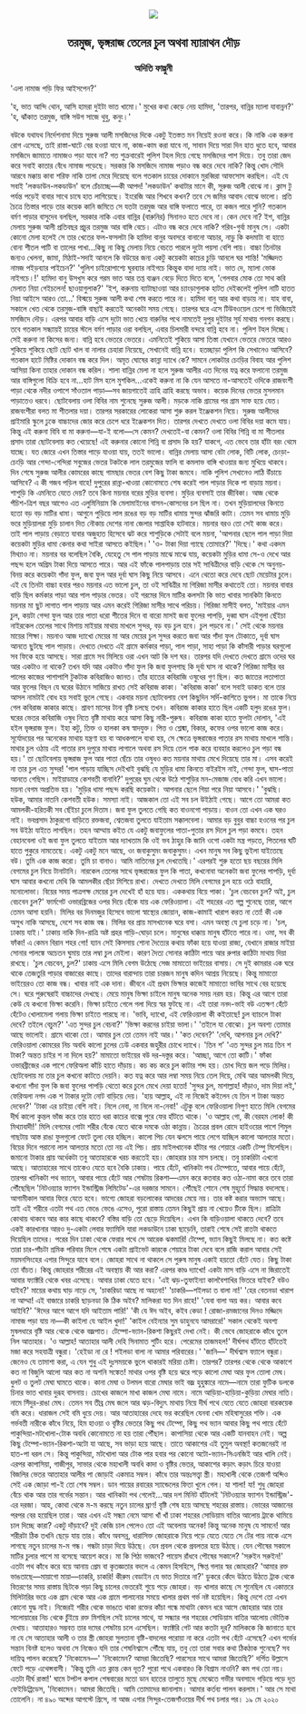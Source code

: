 <div align=center> <img align=center src='../images/prothomalo/তরমুজ,-ভৃঙ্গরাজ-তেলের-চুল-অথবা-ম্যারাথন-দৌড়@অদিতি-ফাল্গুনী.jpg' width=500px >

<h2 align=center>তরমুজ, ভৃঙ্গরাজ তেলের চুল অথবা ম্যারাথন দৌড়</h4><h3 align=center>অদিতি ফাল্গুনী</h3>
</div>

'এলা নামাজ পড়ি ফির আইসপেন?'

'হ, ভাত আন্দি থোন, আসি হামরা দুইটা ভাত খামো।' মুখের কথা কেড়ে নেয় হামিদা, 'তারপর, বান্নির ম্যালা যাবান্নন?' 'হ, ঝাঁকাত তরমুজ, বাঙ্গি সউগ সাজে থুবু, কনুং।'

বউকে যথাযথ নির্দেশনামা দিয়ে সুরুজ আলী মসজিদের দিকে একটু ইতস্তত মন নিয়েই রওনা করে। কি নাকি এক করুনা রোগ এসেছে, তাই রাস্তা-ঘাটে বের হওয়া যাবে না, কাজ-কাম করা যাবে না, সাবান দিয়ে সারা দিন হাত ধুতে হবে, আবার মসজিদে জামাতে নামাজও পড়া যাবে না? গত শুক্রবারেই পুলিশ টহল দিয়ে গেছে মসজিদের পাশ দিয়ে। তবু তারা জেদ করে সবাই কাতার বেঁধে নামাজ পড়েছে। সরকার কি মসজিদে নামাজ পড়াও বন্ধ করে দেবে নাকি? কিন্তু খোদ সৌদি আরবে মক্কায় কাবা শরিফ নাকি তালা মেরে দিয়েছে বলে গতকাল চায়ের দোকানে মুরব্বিরা আফসোস করছিল। এই যে সবাই 'লকডাউন-লকডাউন' বলে চেঁচাচ্ছে—কী আপদ! 'লকডাউন' কথাটার মানে কী, সুরুজ আলী বোঝে না। ক্লাস টু পর্যন্ত পড়েই বাবার সাথে চাষে হাত লাগিয়েছে। ইংরেজি আর শিখবে কখন? তবে সে জমির আবাদ বোঝে ভালো। প্রতি চৈত্রে তিস্তার পাড়ে তার কয়েক কানি জমিতে সে যতটা তরমুজ আর বাঙ্গি ফলাতে পারে, তা কজন পারে শুনি? গতকাল বর্মণ পাড়ার বাসুদেব বলছিল, সরকার নাকি এবার বান্নির (বারুনির) সিনানও হতে দেবে না। কেন দেবে না? ইশ, বান্নির মেলায় সুরুজ আলী প্রতিবছর প্রচুর তরমুজ আর বাঙ্গি বেচে। এটাও বন্ধ করে দেবে নাকি?  গরিব-গুর্বা মানুষ সে। একটা কোনো মেলা হলেই সে তার খেতের ফল-ফসলটা কি হামিদা বানুর অবসরে বানানো আচার, নাড়ু কি কদমাটা বা হাতে বোনা শীতল পাটি বা তালের পাখা...কিছু না কিছু মেলায় নিয়ে বেচতে পারলে দুটো পয়সা বেশি পায়। বাচ্চা তিনটার জন্যও খেলনা, জামা, মিঠাই-সদাই আনলে কি বউয়ের জন্য একটু কয়েকটা কাচের চুড়ি আনলে ঘর শান্তি!  'মজ্জিদত নামজ পইড়ব্যার পাইচেন?' 'পুলিশ চাইরোপাশ্যে ঘুরব্যার নাইগচে কিন্তুক বাদা দ্যায় নাই। ভাত দে, ম্যালা ভোক নাইগচে।!' হামিদা বানু উসখুস করে গরম ভাত আর তপ্ত ব্যঞ্জন বেড়ে দিতে দিতে বলে, 'গেলবার মোক তো সাথ করি মেলাত নিয়া গেইচলেন! ছাওয়াগুলাক?' 'ইশ, করুনায় ব্যাটাছাওয়া আর চ্যাংড়াগুলাক হাটত দেইকলেই পুলিশ নাটি হাতত নিয়া আইসে আরও তো...' বিস্ময়ে সুরুজ আলী কথা শেষ করতে পারে না। হামিদা বানু আর কথা বাড়ায় না। যাহ বাবা, সকালে খেত থেকে তরমুজ-বাঙ্গি বাছাই করতেই অনেকটা সময় গেছে। তারপর ঘরে এসে টিউবওয়েল চেপে গা ভিজিয়েই মসজিদে দৌড়। এরপর আবার বাড়ি এসে দুটো ভাত খেয়ে বারুনির পথে নামতেই দুপুর দুইটার সূর্য মাথায় গনগন করছে। তবে গতকাল সন্ধ্যায়ই চায়ের স্টলে বর্মণ পাড়ার ওরা বলছিল, এবার চিলমারী বন্দরে বান্নি হবে না। পুলিশ টহল দিচ্ছে। সেই করুনা না কিসের জন্য। বান্নি হবে ভেতরে ভেতরে। এমনিতেই শুকিয়ে আসা তিস্তা যেখানে ভেতরে ভেতরে আরও শুকিয়ে শুকিয়ে ছোট ছোট খাল বা নালার চেহারা নিয়েছে, সেখানেই বান্নি হবে। হতচ্ছাড়া পুলিশ কি সেখানেও আসিবে? গতকাল হাটে মিষ্টির দোকান বন্ধ করে দিল। অমৃত ঘোষের কান্না দ্যাখে কে? সামনে লোকটার চেংড়ির বিবাহ আর পুলিশ আসিয়া কিনা তাহার দোকান বন্ধ করিল। শালা বান্নির মেলা না হলে সুরুজ আলীর এত দিনের যত্ন করে ফলানো তরমুজ আর বাঙ্গিগুলো বিক্রি হবে না...হাট মিস হলে মুশকিল...একেই করুনা না কি যেন আসতে না-আসতেই ওদিকে রাজবংশী পাড়া থেকে নদীর ওপাশে সাঁওতাল পাড়া—সব জায়গাতেই ত্রাহি ত্রাহি করছে অভাব। কয়েক দিনের ভেতর মুসলমান পাড়াতেও ধরবে। ছোটবেলায় ওলা বিবির নাম শুনেছে সুরুজ আলী। মড়কে নাকি গ্রামের পর গ্রাম সাফ হয়ে যেত। রাজবংশীরা বলত মা শীতলার দয়া। তারপর সরকারের লোকেরা আসা শুরু করল ইঞ্জেকশন নিয়ে। সুরুজ আলীদের প্রাইমারি স্কুলে ঢুকে বাচ্চাদের জোর করে চেপে ধরে ইঞ্জেকশন দিত। তারপর দেখতে দেখতে ওলা বিবির দয়া কমে যায়। কিন্তু এই করুনা বিবি বা মা করুনা—যা-ই বলো—সে কেমন? দেখতেই-বা কেমন? ওলা বিবির শিন্নি বা মা শীতলার প্রসাদ তারা ছোটবেলায় কত খেয়েছে! এই করুনার কোনো শিন্নি বা প্রসাদ কি হয়? যাকগে, এত ভেবে তার হাঁটা বরং থেমে যাচ্ছে। যত জোরে এখন তিস্তার পাড়ে যাওয়া যায়, ততই ভালো। বান্নির মেলায় আসা বেটা লোক, বিটি লোক, চেংড়া-চেংড়ি আর গেন্দা-গেন্দিরা সবুজের ভেতর টকটকে লাল তরমুজের ফালি বা কমলাভ বাঙ্গি খাওয়ার জন্য মুখিয়ে থাকবে। দিন শেষে সুরুজ আলীর কোমরের কাছে গামছার ভেতর বেশ কিছু টাকা জমবে। নাকি পুলিশ সেখানেও লাঠি উঁচায়ে আসিবে? এ কী গজব পড়িল বাহে!  দুপুরের রান্না-খাওয়া কোনোমতে শেষ করেই পাল পাড়ার দিকে পা বাড়ায় ময়না। শাশুড়ি কি এমনিতে যেতে দেয়? তবে কিনা ময়নার বরের মুড়ির ব্যবসা। মুড়ির ব্যবসাই তার জীবিকা। আজ থেকে পঁচিশ-ত্রিশ বছর আগেও এত এলুমিনিয়াম কি মেলামাইনের বাসন-কোসনের চল ছিল না। তখন মুড়িয়ালদের কিনতে হতো বড় বড় মাটির ধামা। আগুনে পুড়িয়ে লাল রঙের বড় বড় মাটির ধামায় সুন্দর ঝাঁজরি কাটা। তেমন সব ধামায় মুড়ি ভরে মুড়িয়ালরা মুড়ি চালান দিত নৌকায় দেশের নানা জেলার সাপ্তাহিক হাটবারে। ময়নার বরও তো সেই কাজ করে। তাই পাল পাড়ায় বেড়াতে যাবার অজুহাত হিসেবে ঝট করে শাশুড়িকে সেটাই বলে ময়না, 'আপনার ছেলে পাল পাড়া দিয়া কয়েকটা মুড়ির ধামা কেনার কথা সাইরা আসতে কইছিল।' 'ও- টাকা দিয়া গ্যাছে তোমারে?' 'দিছে।'  কথা একদম মিথ্যাও না। ময়নার বর বলেছিল বৈকি, যেহেতু সে পাল পাড়ায় মাঝে মাঝে যায়, কয়েকটা মুড়ির ধামা সে-ও দেখে আর পছন্দ হলে অগ্রিম টাকা দিয়ে আসতে পারে। আর এই ফাঁকে পালপাড়ায় তার সই সাবিত্রীদের বাড়ি থেকে সে অনুনয়-বিনয় করে কয়েকটা গাঁদা ফুল, জবা ফুল আর দূর্বা ঘাস কিছু নিয়ে আসবে। এনে থেতো করে দেবে ছোট মেয়েটার চুলে। এই যে তিনটা বাচ্চা হবার পরও ময়নার এত ভালো চুল, তা ওই সাবিত্রীর মা গিরিজা মাসীর কথাতেই তো। ময়নার বাবার বাড়ি ছিল কর্মকার পাড়া আর পাল পাড়ার ভেতর। ওই গরমের দিনে মাটির কলসটা কি ভাত খাবার সানকিটা কিনতে ময়নার মা ছুট লাগাত পাল পাড়ায় আর এমন করেই গিরিজা মাসীর সাথে পরিচয়। গিরিজা মাসীই বলত, 'মাইয়ার এমন চুল, কয়টা গেন্দা ফুল আর তার পাতা ধরো শীতের দিনে বা বারো মাসই জবা ফুলের পাপড়ি, দুব্বা ঘাস এইগুলা ছেঁইচা নাইরকেল তেলের সাথে মিশায় মাইয়ার মাথায় মাখলে সুন্দর, বড় বড় চুল হবে। চুল পড়বে না।' সেই থেকে ময়নার মায়ের শিক্ষা। ময়নাও আজ দ্যাখো মেয়ের মা আর মেয়ের চুল সুন্দর করতে জবা আর গাঁদা ফুল টোকাতে, দূর্বা ঘাস আনতে ছুটছে পাল পাড়ায়। দেখতে দেখতে এই গ্রামে কর্মকার পাড়া, পাল পাড়া, সাহা পাড়া কি কাঁসারী পাড়ার ঘরগুলো সব ফিকে হয়ে আসছে। সারা গ্রামে সব মিলিয়ে ওরা এখন আট কি দশ ঘর। তারপর যদি দেখতে দেখতে গ্রামে ওদের ঘর আর একটাও না থাকে? তখন যদি আর একটাও গাঁদা ফুল কি জবা ফুলগাছ কি দূর্বা ঘাস না থাকে? গিরিজা মাসীর বর পালের কাজের পাশাপাশি টুকটাক কবিরাজিও জানত। তাঁর হাতের কবিরাজি ওষুধের গুণ ছিল। কত জাতের লতাপাতা আর ফুলের বিছন যে ঘরের উঠানে সাজিয়ে রাখত সেই কবিরাজ কাকা। 'কবিরাজ কাকা' বলে সবাই ডাকত বলে তার আসল নামটাই বোধ হয় সবাই ভুলে গেছে। একবার ময়না ছোটবেলায় বেশ কিছুদিন সর্দি-কাশিতে ভুগল। মা তাকে নিয়ে গেল কবিরাজ কাকার কাছে। শ্রাবণ মাসের টানা বৃষ্টি চলছে তখন। কবিরাজ কাকার হাতে ছিল একটি হলুদ রঙের ফুল। ঘরের ভেতর কবিরাজি ওষুধ নিতে বৃষ্টি মাথায় করে আসা কিছু নারী-পুরুষ। কবিরাজ কাকা হাতে ফুলটা দোলান, 'এই হইল ভৃঙ্গরাজ ফুল। ইহা কটু, তিক্ত ও হালকা কষ স্বাদযুক্ত। পিত্ত ও শ্লেষ্মা, বিকার, কফের ওপর ভালো কাজ করে। সূর্যোদয়ের পর অনেকের মাথায় যন্ত্রণা হয় বা আধকপালে ব্যথা হয়, সে ক্ষেত্রে ভৃঙ্গরাজের পাতার রস মাথায় মাখলে শান্তি। মাথার চুল ওঠায় এই পাতার রস দুপুরে মাথায় লাগালে অথবা রস দিয়ে তেল পাক করে ব্যবহার করলেও চুল পড়া বন্ধ হয়।' তা ছোটবেলায় ভৃঙ্গরাজ ফুল আর পাতা ছেঁচে তার ওষুধও কত ময়নার মাথায় মেখে দিয়েছে তার মা। এসব করেই না তার চুল এত সুন্দর! 'পাল পাড়ায় যাচ্ছিস দেইখাই বুঝছি যে মুড়ির ধামা কিনতে বাইরইস নাই, গেন্দা ফুল, ঘাস-পাতা আনতে গেছিস। মাইয়াডারে কেশবতী বানাবি?' দুপুরের ঘুম থেকে উঠে শাশুড়ির মন-মেজাজ বোধ করি এখন ভালো। ময়না বেগম অপ্রতিভ হয়।  'মুড়ির ধামা পছন্দ করছি কয়েকটা। আপনার ছেলে গিয়া পরে নিয়া আসবে।' 'বুঝছি। হউক, আমার নাতনি কেশবতী হউক। সমস্যা নাই। আজকাল তো এই সব চল উইঠাই গেছে। আগে তো আমরা কত আমলকী-হরিতকী সব ছেঁইচা চুলে দিতাম। জবা ফুল তুলতে গেছি কত বাওনগো পাড়ায়। বাওন তো এখন এক ঘরও নাই। ভবপ্রসাদ ঠাকুরগো বাড়িতে রক্তজবা, শ্বেতজবা তুলতে যাইতাম সক্কালবেলা। আমার বড় বুবুর বাচ্চা হওনের পর চুল সব উইঠা যাইতে লাগছিল। তহন আম্মায় কইত যে একটু জবাফুলের পাতা-পুতার রস দিলে চুল পড়া কমবে। তহন বেহানবেলা ওই জবা ফুল তুলতে যাইতাম আর দ্যাখতাম কি ওই ভব ঠাহুর কি জানি ওগো একটা মন্ত্র পড়তে, পিতলের ঘটি হাতে পুকুরে নামতেছে। একটু একটু মনে আছে, ওং জবাকুসুমং জবাকুসুমং। এখন মানুষ সব কিছু ভুইলা যাইতেছে বউ। তুমি এক কাজ করো। তুমি চা বানাও। আমি নাতিনের চুল দেখতেছি।' এরপরই শুরু হতো ছয় বছরের মিলি বেগমের চুল নিয়ে টানাটানি। নারকেল তেলের সাথে ভৃঙ্গরাজের ফুল কি পাতা, কখনোবা অনেকটা জবা ফুলের পাপড়ি, দূর্বা ঘাস আবার কখনো মেথি কি আমলকীর ছেঁচা মিশিয়ে রাখা। দেখতে দেখতে মিলি বেগমের চুল হয়ে ওঠে বাহারি, মনোলোভা। বিয়ের সময় পাত্রপক্ষ মেয়ের চুল দেখেই হাঁ হয়ে যায়। এককথায় বিয়ে পাকা।   'চুল বেচবেন চুল? অই, চুল বেচবেন চুল?' ফার্মগেট ওভারব্রিজের ওপর দিয়ে হেঁকে যায় এক ফেরিওয়ালা। এই শহরের এত গল্প শুনেছে তারা, আগে তেমন আসা হয়নি। মিলির বর দিনমজুর হিসেবে ভালো স্বাস্থ্যের জোয়ান, কাজ-কামাই খারাপ করত না তো! কী এক অসুখ নাকি আসছে, দেশে সব কাজ বন্ধ। মিলির বর প্রায় মাসখানেক ঘরে বসা। এমন অবস্থা যে চুলা চড়ে না।  'চল, ঢাকায় যাই।' ঢাকায় নাকি দিন-রাত্রি অষ্ট প্রহর গাড়ি-ঘোড়া চলে। মানুষের ধাক্কায় মানুষ হাঁটতে পারে না। ওমা, সব কী ফাঁকা! এ কেমন বিরান শহর গো! য্যান সেই কিসসায় শোনা দৈত্যের কথায় ফাঁকা হয়ে যাওয়া রাজ্য, যেখানে রাজার মাইয়া সোনার পালঙ্কে অচেতন ঘুমায় তার লম্বা চুল মেইলা। কারণ দৈত্য সোনার কাঠিটা পায়ে আর রুপার কাঠিটা মাথায় দিয়া রাখছে। 'চুল বেচবেন, চুল?' ঢাকায় এসে মিলি বেগম উঠেছে সেজ মামাতো ভাইয়ের বাসায়। সে দুই কামরার এক ঘরে থাকে তেজতুরি পাড়ার বাজারের কাছে। তাদের বারান্দায় তারা চারজন মানুষ কদিন আশ্রয় নিয়েছে। কিন্তু মামাতো ভাইয়েরও তো কাজ বন্ধ। খাবার নাই এক দানা। জীবনে এই প্রথম ভিক্ষার কাজেই মামাতো ভাবির সাথে বের হয়েছে সে। ঘরে পুরুষেরাই বাচ্চাদের দেখছে। মেয়ে মানুষ ভিক্ষা চাইলে মানুষ অনেক সময় নরম হয়। কিন্তু এর আগে তারা কেউ যে কখনো ভিক্ষা করেনি। ভিক্ষা চাইতে গেলে গলা দিয়ে স্বর ফুটছে না। এই তারা ননদ-ভাই বউ এতক্ষণ হেঁটে হেঁটেও খোলামেলা গলায় ভিক্ষা চাইতে পারছে না। 'ভাবি, দ্যাখো, এই ফেরিওয়ালা কী কইতাছে! চুল ব্যাচলে টাকা দেবে? তইলে বেচুম?' 'এত সুন্দর চুল বেচবা?' 'ভিক্ষা করনের চাইয়া ভালা।' 'তইলে যা বোঝো। চুল অবশ্য তোমার আছে ভালোই। গ্রামে থাকো তো। আমার চুল তো তেমন নাই আর।'  'কত দেবেন?' 'দেখি, আপনার চুল দেখি?' ফেরিওয়ালা কোমরের নিচ অবধি কালো চুলের ঢেউ একবার জহুরীর চোখে দ্যাখে। 'তিন শ' 'এত সুন্দর চুল মাত্র তিন শ টাকা? অন্তত চাইর শ না দিলে হয়?' মামাতো ভাইয়ের বউ দর-দস্তুর করে। 'আচ্ছা, আগে তো কাটি।' ফাঁকা ওভারব্রীজের এক পাশে ফেরিঅলা কাঁচি হাতে দাঁড়ায়। কচ কচ করে চুল কাটার শব্দ হয়। চোখ দিয়ে জল পড়ে মিলির। ছোটবেলায় মা তার চুল কখনো কাটতে দেয়নি। কত যত্ন করে আর লম্বা সময় নিয়ে তেল দিয়ে, মেথি আর আমলকী দিয়ে, কখনো গাঁদা ফুল কি জবা ফুলের পাপড়ি থেতো করে চুলে মেখে দেয়া হতো! 'সুন্দর চুল, মাশাল্লাহ! দাঁড়াও, দাম দিয়া লই,' ফেরিঅলা নগদ এক শ টাকার দুটো নোট বাড়িয়ে দেয়। 'হায় আল্লাহ, এই না নিজেই কইলেন যে তিন শ টাকা অন্তত দেবেন?' 'টাকা এর চাইয়া বেশি নাই। নিলে নেবা, না নিলে না-নেবা!' এটুকু বলে ফেরিওয়ালা নিপুণ হাতে মিলি বেগমের দীর্ঘ কালো কুন্তল ভাঁজ করে তার হাতে ধরা কাচের বাক্সে পুরে ফের হাঁটতে থাকে। 'ও আল্লাহ গো, কী বেরহম লোক! কী মিথ্যাবাদী!'  মিলি বেগমের গোটা শরীর বেঁকে যেতে থাকে দমকে ওঠা কান্নায়।  চৈত্রের প্রবল রোদে হাইওয়ের পাশে শিমুল গাছটায় আস্ত রাঙা ফুলগুলো ফেটে তুলা বের হচ্ছিল। কালো পিচ যেন ঝলসে পায়ে লেগে যাচ্ছিল কালো আলতার মতো। বিয়ের দিনে পরানো লাল আলতার মতো তো নয় এই পিচ। প্রায় মাইলখানেক হাঁটার পর শেয়ারে একটি টেম্পু মিলেছিল। জমানো টাকার প্রায় অর্ধেকটা তবু আতাহারকে খরচ করতেই হয়। জোহরার চার মাস চলছে। তবু চাকরিটা এখনো আছে। আতাহারের সাথে তাকেও যেতে হবে বৈকি ঢাকায়। পায়ে হেঁটে, খানিকটা পথ টেম্পোতে, আবার পায়ে হেঁটে, তারপর খানিকটা পথ ভ্যানে, আবার পায়ে হেঁটে আর শেষটায় রিকশা—এমন করে কতবার কত ওঠা-নামা করে তবে তারা পৌঁছেছিল 'নিটওয়্যার ফ্যাশন ইন্ডাস্ট্রিজ লিমিটেড'-এর দরজার সামনে। পৌঁছেই শোনে শেষ মুহূর্তে সিদ্ধান্ত বদলেছে। আগামীকাল আবার ফিরে যেতে হবে। ভাগ্যে জোহরা বড়লোকের আদরের মেয়ে নয়। তার কষ্ট করার অভ্যাস আছে। তাই এই শরীরে এতটা পথ এত ভেঙে ভেঙে এসেও, পুরো রাস্তায় তেমন কিছুই প্রায় না খেয়েও টিকে ছিল। রাত্রিটা কোথায় থাকবে আর কার কাছে থাকবে? বস্তির বাড়ি তো ছেড়ে দিয়েছিল। এখন কি বাড়িওয়ালা থাকতে দেবে? তবে একই কারখানার আরও দু-একটা লেবার ফ্যামিলি যারা লকডাউনে ঢাকা ছাড়েনি, তারাই শেষে সেই রাতটা থাকতে দিয়েছিল তাদের। পরের দিন ঢাকা থেকে ফেরার পথে সে আরেক ঝকমারি! টেম্পো, ভ্যান কিছুই মিলছে না। কত কষ্টে তারা চার-পাঁচটা শ্রমিক পরিবার মিলে শেষে একটা প্রাইভেট কারকে শেয়ারে টাকা দেবে বলে রাজি করাল আবার সেই ময়মনসিংহের এগার সিন্দুরে যাবে বলে। জোহরা সাথে না থাকলে সে পুরুষ মানুষ একাই হয়তো হেঁটে যেত। কিছু টাকা তো বাঁচত। কিন্তু জোহরার শরীরের এই অবস্থায় কী আর করা? এরপর কাণ্ড দ্যাখো! একটা মাস বাড়ি এসে না জিরাতেই আবার ফ্যাক্টরি থেকে খবর এসেছে। আবার ঢাকা যেতে হবে। 'এই ঝড়-তুফাইন্যা কালবৈশাখির ভিতরে যাইবা? বউও যাইব?' মায়ের কথায় ঘাড় নাড়ে সে, 'চাকরিডা আছে না অহনো!'  'চাকরি—শইলডা ত বালা না!' 'হের বেতনডা খারাপ না আম্মা! এই বাজারে চাকরি ছাড়নডা কি ঠিক অইব? মালিকরা যত দিন রাহে!' 'যেবা বালা অয় কর। আবার কবে আইবি?' 'ঈদের আগে আগে যদি আইতাম পারি!' 'কী যে ঈদ অইব, কইব কেডা ! রোজা-রমজানের দিনও মজ্জিদে নামাজ পড়া যায় না—কী কাইলা যে আইল খুদা!' 'কাইল বেইন্যার সুম ডাহুনযে আমরারে!' সকাল থেকেই অবশ্য মুষলধারে বৃষ্টি আর থেকে থেকে বজ্রপাত। টেম্পো-ভ্যান-রিকশা কিছুরই দেখা নেই। কী ভেবে জোহরাকে কাঁধে তুলে নিল আতাহার।  'ও আল্লাহ! আতাহার আলী দেহি সিনামাত শুটিং হরে। পেরেমের তাজমহল!' দীর্ঘপথ হাঁটতে হাঁটতেই মজা করে সহযাত্রী বন্ধুরা। 'হেইডা না রে ! শইলডা বালা না আমার পরিবারের।' 'জানি—' দীর্ঘশ্বাস ফ্যালে বন্ধুরা। জেনেও যে তামাশা করা, এ যেন শুধু এই দুঃসময়কে ভুলে থাকারই মরিয়া চেষ্টা। তারপর? তারপর থেকে থেকে আকাশে কত না বিজুলি আলো আর কত না অশনি সঙ্কেত! মাথার ওপর বৃষ্টি হয়ে ঝরে পড়ে কালো মেঘা আর ফুল তোলা মেঘ। ধুলট ও তুলট মেঘা ঘামতে থাকে। কানা মেঘা ও টলমল বারো মেঘার ভাই বজ্র হুহুঙ্কারে নামে—নামে তারা ফুটিক ডলকে চিনার ভাত খাবার দুরূহ বাসনায়। চোখের কাজলে মাখা কাজল মেঘা নামে। নামে আড়িয়া-হাড়িয়া-কুড়িয়া মেঘার নাতি। নামে সিঁদুর-রাঙা মেঘ। তেমন সব তীব্র মেঘ জলে আর ঝড়-বিদ্যুৎ মাথায় নিয়ে দীর্ঘ পথে যেতে যেতে জোহরা বারকয়েক বমি করে। ধারাজল সেই বমি ধুয়ে দেয়। আর আতাহারের দেহে ভর করেছিল যেনবা খোদ মহিষাসুরের শক্তি। এক গর্ভবতী নারীকে কাঁধে নিয়ে, হিম হাওয়া ও বৃষ্টির ভেতরে কিছু পথ টেম্পো, কিছু পথ ভ্যান আবার কিছু পথ পায়ে হেঁটে পাকুন্দিয়া-মটখোলা-টোক অবধি কোনোমতে না হয় তারা পৌঁছাল। কাপাসিয়া থেকে আর একটি যানবাহন নেই। অল্প কিছু টেম্পো-ভ্যান-রিকশা-অটো যা আছে, সব ভাড়া হয়ে আছে। তাতে আকাশের এই তুমুল অবস্থা! কতজনেরই না হাত-পা ধরল সে। কিন্তু পাকুন্দিয়া, মটখোলা আর টোক পার হবার পর কোনো অটো-ভ্যান-সিএনজিই আর খালি নেই। এরপর কাপাসিয়া, গাজীপুর, সাভার থেকে মহাখালী অবধি কাদা ও বৃষ্টির ভেতর, আকাশের কড়াৎ কড়াৎ চিরে যাওয়া বিজলির ভেতর আতাহার আলীর পা জোড়াই একমাত্র সম্বল। কাঁধে তার অন্তঃসত্ত্বা স্ত্রী। মহাখালী থেকে তেজগাঁ অব্দিও সেই এক জোড়া পা-ই তো শেষ সম্বল। ডান পায়ের রবারের স্যান্ডেলের ফিতা খুলে গেল। যা শালা! যা! শুধু জোহরা বেঁচে থাক আর তার গর্ভের সন্তান। আর খানিকটা পথ গেলেই...আর দশ মিনিট হাঁটলেই 'নিটওয়্যার ফ্যাশন ইন্ডাস্ট্রিজ'-এর দরজা। আহ, কোথা থেকে ম-ম করছে নতুন চালের ঘ্রাণ! বৃষ্টি শেষ হয়ে আসছে শহরের রাস্তায়। ভোরের আজানের পরপর বের হয়েছিল তারা। আর এখন এই সন্ধ্যা নেমে আসা খাঁ খাঁ ঢাকা শহরের সোডিয়াম বাতির আলোয় ট্রাকে থামিয়ে চাল দিচ্ছে কারা? একটু দাঁড়াবে? দুই কেজি চাল পেলেও তো এই অবেলায় অনেক! কিন্তু অনেক মানুষ যে সামনে! আর শরীরটা ঠিক তখনি ছেড়ে যায় তার। কাঁধে অবসন্ন, ধারাসিক্ত জোহরাকে নিয়ে পড়ে যেতে যেতে সে টের পায় নাকে এসে লাগছে নতুন চালের ম-ম গন্ধ। গন্ধটা চাড়া দিয়ে উঠছে। যেন প্রবল থেকে প্রবলতর হয়ে উঠছে। যেন পৌষের সকালে মাটির চুলার পাশে মা বসেছে আয়েশ করে। মা কি পিঠা ভাজবে? পায়েস রাঁধবে পৌষের সকালে? 'সরুইন সরুইন!' এতটা পথ কাঁধে করে বয়ে আনায় প্রেম বা কৃতজ্ঞতার বদলে এ কেমন হিসহিসে, ক্ষিপ্ত গলার স্বর জোহরার? 'আমার রক্ত ভাঙতাছে—মায়াগো মায়া—চাকরি, চাকরি! কীরুম বেডাইন যে ভাত দিতারে না?' ডুকরে কেঁদে উঠতে উঠতে ট্রাক থেকে বিতরণের সময় রাস্তায় ছিটকে পড়া কিছু চালের ভেতরেই শুয়ে পড়ে জোহরা। বড় খালার কাছে সে শুনেছিল যে একাত্তরে মিলিটারির ভয়ে এক গ্রাম থেকে আর এক গ্রামে পালানোর সময়ে খালার প্রথম গর্ভ নষ্ট হয়েছিল। কিন্তু দেশে তো এখন কোনো যুদ্ধ নাই। নিজেরই শরীর থেকে ভাঙতে থাকা রক্তের কাঁচা গন্ধে মাথাটা কেমন ধরে আসে জোহরার আর তার সালোয়ারের নিচ থেকে চুঁইয়ে রক্ত মিশছিল সেই চালের সাথে, যা সন্ধ্যার পর শহরের সোডিয়াম বাতির আলোয় ভৌতিক দেখায়। আতাহারও সম্ভবত তার দমের শেষটায় চলে এসেছিল। ফ্যাক্টরি গেট আর কতটা দূর? মালিককে কি জানাতে হবে না যে সে আতাহার আলী ও তার স্ত্রী জোহরা সুলতানা বৃষ্টি-বাদলের পরোয়া না করে এতটা পথ হেঁটে এসেছে? এখন গর্ভের সন্তান বিনষ্ট হলেও অথবা সে নিজেও যদি তার শেষনিশ্বাসে পৌঁছে যায়, তবু তো তারা সবার কথা ঠিকঠাক শুনেছে? সব দায়িত্ব পালন করেছে? 'নিকোমেন—'  'নিকোমেন? আমরা জিতেছি? পারস্যের সাথে আমরা জিতেছি?' দর্পিত উল্লাসে ফেটে পড়ে এথেন্সবাসী। 'কিন্তু তুমি এত ক্লান্ত কেন দূত? পুরো পথে একবারও কি বিশ্রাম নাওনি? কম পথ তো নয়। এতটা দীর্ঘ রাস্তা!' ঘামে টপটপ কপাল শেষবারের মতো ডান হাতের তালুতে মুছে মেঝেতে গভীর অবসাদে গড়িয়ে পড়ে দূত ফেইডিপ্পিডেস, 'নিকোমেন। আমরা জিতেছি। আমি তোমাদের জানালাম। আমার কর্তব্য পালন করলাম।'  আর সে মাথা তোলেনি। না ৪৯০ অব্দের আগস্টে গ্রিসে, না আজ এগার সিন্দুর-তেজগাঁওয়ের দীর্ঘ পথ চলার পর।   ১৯ মে ২০২০

